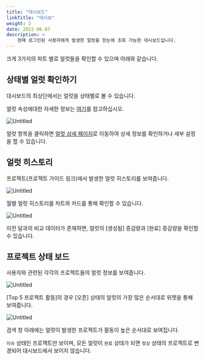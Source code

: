 ```yaml
---
title: "대시보드"
linkTitle: "대시보"
weight: 2
date: 2022-06-07
description: >
    현재 로그인된 사용자에게 발생한 얼럿을 한눈에 조회 가능한 대시보드입니다.
---
```


크게 3가지의 파트 별로 얼럿들을 확인할 수 있으며 아래와 같습니다.

## 상태별 얼럿 확인하기

대시보드의 최상단에서는 얼럿을 상태별로 볼 수 있습니다.

얼럿 속성에대한 자세한 정보는 [여기](링크)를 참고하십시오.

![Untitled](https://s3-us-west-2.amazonaws.com/secure.notion-static.com/7342bc34-168b-4e92-9891-baef289ee8f5/Untitled.png)

얼럿 항목을 클릭하면 [얼럿 상세 페이지](링크)로 이동하여 상세 정보를 확인하거나 세부 설정을 할 수 있습니다.

## 얼럿 히스토리

프로젝트(프로젝트 가이드 링크)에서 발생한 얼럿 히스토리를 보여줍니다. 

![Untitled](https://s3-us-west-2.amazonaws.com/secure.notion-static.com/65d50665-fc83-4ad4-8f5d-22360f3a70e4/Untitled.png)

월별 얼럿 히스토리를 차트와 카드를 통해 확인할 수 있습니다.

![Untitled](https://s3-us-west-2.amazonaws.com/secure.notion-static.com/d7cfe707-53d5-4bfc-8e56-a31f486faa66/Untitled.png)

이전 달과의 비교 데이터가 존재하면, 얼럿의 [생성됨] 증감량과 [완료] 증감량을 확인할 수 있습니다.

## 프로젝트 상태 보드

사용자와 관련된 각각의 프로젝트들의 얼럿 정보를 보여줍니다.

![Untitled](https://s3-us-west-2.amazonaws.com/secure.notion-static.com/eba389ce-a260-4016-9395-fba1e47c1330/Untitled.png)

[Top 5 프로젝트 활동]의 경우 [오픈] 상태의 얼럿의 가장 많은 순서대로 위젯을 통해 보여줍니다.

![Untitled](https://s3-us-west-2.amazonaws.com/secure.notion-static.com/49035315-ab0d-4ea4-a2fc-664a20132dd6/Untitled.png)

검색 창 아래에는 얼럿이 발생한 프로젝트가 활동이 높은 순서대로 보여집니다.

`이슈` 상태인 프로젝트만 보이며, 모든 얼럿이 `완료` 상태가 되면 `정상` 상태의 프로젝트로 변경되어 대시보드에서 보이지 않습니다.

